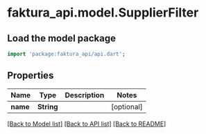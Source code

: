 # faktura_api.model.SupplierFilter

## Load the model package
```dart
import 'package:faktura_api/api.dart';
```

## Properties
Name | Type | Description | Notes
------------ | ------------- | ------------- | -------------
**name** | **String** |  | [optional] 

[[Back to Model list]](../README.md#documentation-for-models) [[Back to API list]](../README.md#documentation-for-api-endpoints) [[Back to README]](../README.md)


